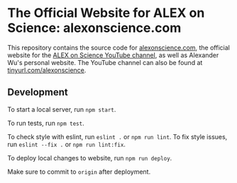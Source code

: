 # The Official Website for ALEX on Science: alexonscience.com

This repository contains the source code for
[alexonscience.com](alexonscience.com),
the official website for the
[ALEX on Science YouTube channel](https://www.youtube.com/channel/UCaV0jdBmPzgBk6AYweICoMA),
as well as Alexander Wu's personal website. The YouTube channel can also be found at
[tinyurl.com/alexonscience](https://tinyurl.com/alexonscience).

## Development

To start a local server, run `npm start`.

To run tests, run `npm test`.

To check style with eslint, run `eslint .` or `npm run lint`. To fix style issues,
run `eslint --fix .` or `npm run lint:fix`.

To deploy local changes to website, run `npm run deploy`.

Make sure to commit to `origin` after deployment.
